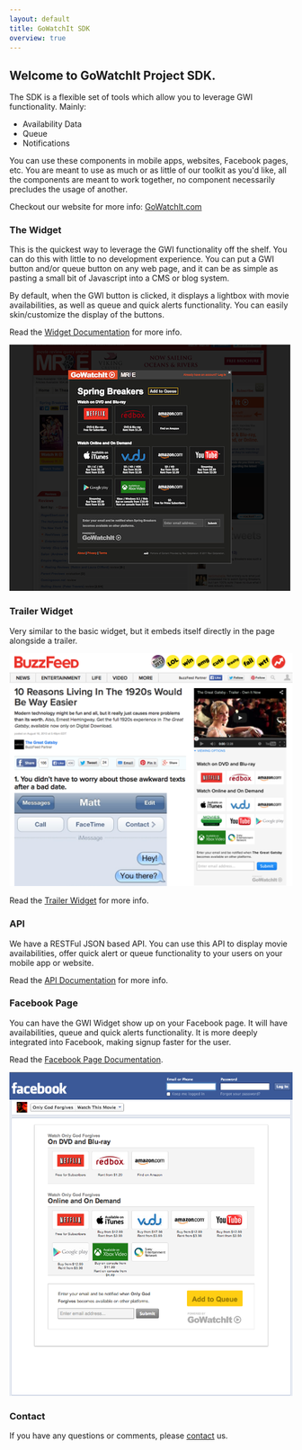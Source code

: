 ```yaml
---
layout: default
title: GoWatchIt SDK
overview: true
---
```


## Welcome to GoWatchIt Project SDK. 
The SDK is a flexible set of tools which allow you to leverage GWI functionality. Mainly: 

* Availability Data
* Queue
* Notifications 

You can use these components in mobile apps, websites, Facebook pages, etc. You are meant to use as much or as little of our toolkit as you'd like, all the components are meant to work together, no component necessarily precludes the usage of another. 

Checkout our website for more info: [GoWatchIt.com](http://gowatchit.com)

### The Widget
This is the quickest way to leverage the GWI functionality off the shelf. You can do this with little to no development experience. You can put a GWI button and/or queue button on any web page, and it can be as simple as pasting a small bit of Javascript into a CMS or blog system. 

By default, when the GWI button is clicked, it displays a lightbox with movie availabilities, as well as queue and quick alerts functionality. You can easily skin/customize the display of the buttons. 

Read the [Widget Documentation](/widget.html) for more info.

![example widget](screenshots/widgetOnSite.png)

### Trailer Widget
Very similar to the basic widget, but it embeds itself directly in the page alongside a trailer. 

![ad unit](screenshots/trailerUnit.png)

Read the [Trailer Widget](/trailerWidget.html) for more info.

### API
We have a RESTFul JSON based API. You can use this API to display movie availabilities, offer quick alert or queue functionality to your users on your mobile app or website. 

Read the [API Documentation](http://docs.gowatchit.apiary.io/) for more info.

### Facebook Page
You can have the GWI Widget show up on your Facebook page. It will have availabilities, queue and quick alerts functionality. It is more deeply integrated into Facebook, making signup faster for the user.  

Read the [Facebook Page Documentation](/facebook.html).

![example facebook tab](screenshots/onlyGodForgivesFacebookTab.png)



### Contact
If you have any questions or comments, please [contact](mailto:info@gowatchit.com) us.
